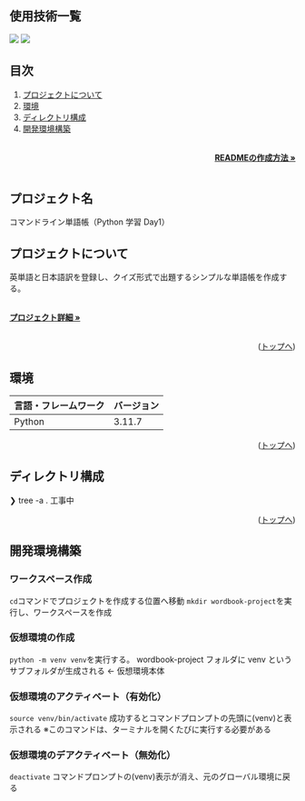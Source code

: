 <div id="top"></div>

## 使用技術一覧

<!-- シールド一覧 -->
<!-- 該当するプロジェクトの中から任意のものを選ぶ-->
<p style="display: inline">
  <!-- バックエンドのフレームワーク一覧 -->
  <img src="https://img.shields.io/badge/-Django-092E20.svg?logo=django&style=for-the-badge">
  <!-- バックエンドの言語一覧 -->
  <img src="https://img.shields.io/badge/-Python-F2C63C.svg?logo=python&style=for-the-badge">
</p>

## 目次

1. [プロジェクトについて](#プロジェクトについて)
2. [環境](#環境)
3. [ディレクトリ構成](#ディレクトリ構成)
4. [開発環境構築](#開発環境構築)

<!-- READMEの作成方法のドキュメントのリンク -->
<br />
<div align="right">
    <a href="READMEの作成方法のリンク"><strong>READMEの作成方法 »</strong></a>
</div>
<br />
<!-- プロジェクト名を記載 -->

## プロジェクト名

コマンドライン単語帳（Python 学習 Day1）

<!-- プロジェクトについて -->

## プロジェクトについて

英単語と日本語訳を登録し、クイズ形式で出題するシンプルな単語帳を作成する。

<!-- プロジェクトの概要を記載 -->

  <p align="left">
    <br />
    <!-- プロジェクト詳細にBacklogのWikiのリンク -->
    <a href="Backlogのwikiリンク"><strong>プロジェクト詳細 »</strong></a>
    <br />
    <br />

<p align="right">(<a href="#top">トップへ</a>)</p>

## 環境

<!-- 言語、フレームワーク、ミドルウェア、インフラの一覧とバージョンを記載 -->

| 言語・フレームワーク | バージョン |
| -------------------- | ---------- |
| Python               | 3.11.7     |

<p align="right">(<a href="#top">トップへ</a>)</p>

## ディレクトリ構成

<!-- Treeコマンドを使ってディレクトリ構成を記載 -->

❯ tree -a
.
工事中

<p align="right">(<a href="#top">トップへ</a>)</p>

## 開発環境構築

<!-- コンテナの作成方法、パッケージのインストール方法など、開発環境構築に必要な情報を記載 -->

### ワークスペース作成

`cd`コマンドでプロジェクトを作成する位置へ移動
`mkdir wordbook-project`を実行し、ワークスペースを作成

### 仮想環境の作成

`python -m venv venv`を実行する。
wordbook-project フォルダに venv というサブフォルダが生成される ← 仮想環境本体

### 仮想環境のアクティベート（有効化）

`source venv/bin/activate`
成功するとコマンドプロンプトの先頭に(venv)と表示される
※このコマンドは、ターミナルを開くたびに実行する必要がある

### 仮想環境のデアクティベート（無効化）

`deactivate`
コマンドプロンプトの(venv)表示が消え、元のグローバル環境に戻る
